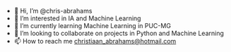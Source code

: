 - 👋 Hi, I’m @chris-abrahams
- 👀 I’m interested in IA and Machine Learning
- 🌱 I’m currently learning Machine Learning in PUC-MG
- 💞️ I’m looking to collaborate on projects in Python and Machine Learning
- 📫 How to reach me christiaan_abrahams@hotmail.com

<!---
chris-abrahams/chris-abrahams is a ✨ special ✨ repository because its `README.md` (this file) appears on your GitHub profile.
You can click the Preview link to take a look at your changes.
--->
